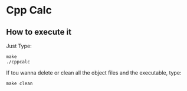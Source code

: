 # Cpp Calc

## How to execute it

Just Type:

    make
    ./cppcalc

If tou wanna delete or clean all the object files and the executable, type:

    make clean